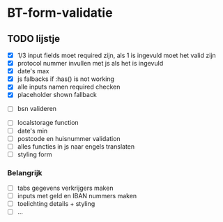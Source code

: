 # BT-form-validatie

## TODO lijstje 

- [x] 1/3 input fields moet required zijn, als 1 is ingevuld moet het valid zijn 
- [x] protocol nummer invullen met js als het is ingevuld 
- [x] date's max
- [x] js falbacks if :has() is not working
- [x] alle inputs namen required checken
- [x] placeholder shown fallback
<!-- - [ ] capitalize eerste letters naam -->
- [ ] bsn valideren
<!-- - [ ] div met zelfde class naam in div in fieldset, om generieke css has te maken -->
- [ ] localstorage function
- [ ] date's min
- [ ] postcode en huisnummer validation
- [ ] alles functies in js naar engels translaten 
- [ ] styling form
<!-- - [ ] handtekening oplossing -->

### Belangrijk
- [ ] tabs gegevens verkrijgers maken
- [ ] inputs met geld en IBAN nummers maken
- [ ] toelichting details + styling
- [ ] ...

<!-- font fix -->


<!-- star in span in label en weghalen met css en js -->
<!-- accept on type="file" -->